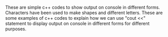 These are simple c++ codes to show output on console in different forms.
Characters have been used to make shapes and different letters.
These are some examples of c++ codes to explain how we can use "cout <<" statement to display output on console in different forms for different purposes.
